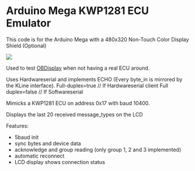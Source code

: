 # Arduino Mega KWP1281 ECU Emulator

This code is for the Arduino Mega with a 480x320 Non-Touch Color Display Shield (Optional)

![](assets/DEMO.gif)

Used to test [OBDisplay](https://github.com/RXTX4816/OBD-KKL-KW1281-ARDUINO-TRIPCOMPUTER) when not having a real ECU around.

Uses Hardwareserial and implements ECHO (Every byte_in is mirrored by the KLine interface).
Full-duplex=true // If Hardwareserial client
Full duplex=false // If Softwareserial

Mimicks a KWP1281 ECU on address 0x17 with baud 10400.

Displays the last 20 received message_types on the LCD



Features:
- 5baud init
- sync bytes and device data
- acknowledge and group reading (only group 1, 2 and 3 implemented)
- automatic reconnect
- LCD display shows connection status

